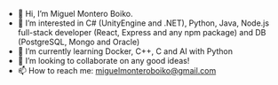 - 👋 Hi, I’m Miguel Montero Boiko.
- 👀 I’m interested in C# (UnityEngine and .NET), Python, Java, Node.js full-stack developer (React, Express and any npm package) and DB (PostgreSQL, Mongo and Oracle)
- 🌱 I’m currently learning Docker, C++, C and AI with Python
- 💞️ I’m looking to collaborate on any good ideas!
- 📫 How to reach me: miguelmonteroboiko@gmail.com
